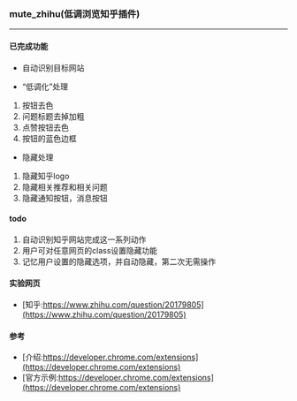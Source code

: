 ### mute_zhihu(低调浏览知乎插件)
---

#### 已完成功能
- 自动识别目标网站

- “低调化”处理  
1. 按钮去色  
2. 问题标题去掉加粗  
3. 点赞按钮去色  
4. 按钮的蓝色边框  

- 隐藏处理  
1. 隐藏知乎logo  
2. 隐藏相关推荐和相关问题  
3. 隐藏通知按钮，消息按钮   

#### todo
1. 自动识别知乎网站完成这一系列动作  
2. 用户可对任意网页的class设置隐藏功能  
3. 记忆用户设置的隐藏选项，并自动隐藏，第二次无需操作  

#### 实验网页
- [知乎:https://www.zhihu.com/question/20179805](https://www.zhihu.com/question/20179805)

#### 参考

- [介绍:https://developer.chrome.com/extensions](https://developer.chrome.com/extensions)
- [官方示例:https://developer.chrome.com/extensions](https://developer.chrome.com/extensions)
